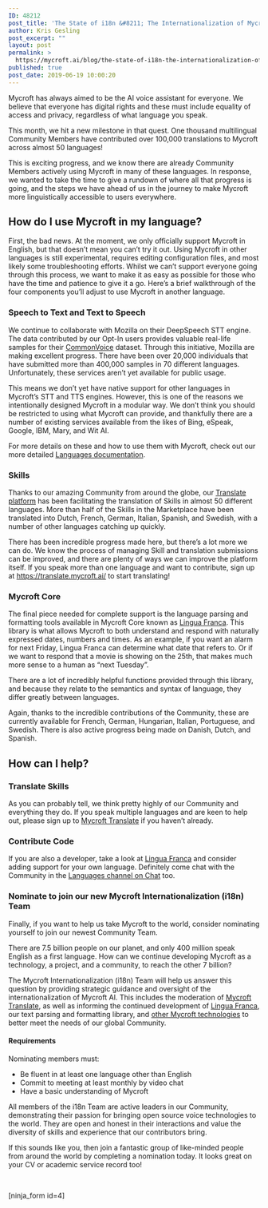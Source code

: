 ```yaml
---
ID: 48212
post_title: 'The State of i18n &#8211; The Internationalization of Mycroft'
author: Kris Gesling
post_excerpt: ""
layout: post
permalink: >
  https://mycroft.ai/blog/the-state-of-i18n-the-internationalization-of-mycroft/
published: true
post_date: 2019-06-19 10:00:20
---
```

Mycroft has always aimed to be the AI voice assistant for everyone. We believe that everyone has digital rights and these must include equality of access and privacy, regardless of what language you speak.

This month, we hit a new milestone in that quest. One thousand multilingual Community Members have contributed over 100,000 translations to Mycroft across almost 50 languages!

This is exciting progress, and we know there are already Community Members actively using Mycroft in many of these languages. In response, we wanted to take the time to give a rundown of where all that progress is going, and the steps we have ahead of us in the journey to make Mycroft more linguistically accessible to users everywhere.
<h2>How do I use Mycroft in my language?</h2>
First, the bad news. At the moment, we only officially support Mycroft in English, but that doesn’t mean you can’t try it out. Using Mycroft in other languages is still experimental, requires editing configuration files, and most likely some troubleshooting efforts. Whilst we can’t support everyone going through this process, we want to make it as easy as possible for those who have the time and patience to give it a go. Here’s a brief walkthrough of the four components you’ll adjust to use Mycroft in another language.
<h3>Speech to Text and Text to Speech</h3>
We continue to collaborate with Mozilla on their DeepSpeech STT engine. The data contributed by our Opt-In users provides valuable real-life samples for their <a href="https://voice.mozilla.org/">CommonVoice</a> dataset. Through this initiative, Mozilla are making excellent progress. There have been over 20,000 individuals that have submitted more than 400,000 samples in 70 different languages. Unfortunately, these services aren’t yet available for public usage.

This means we don’t yet have native support for other languages in Mycroft’s STT and TTS engines. However, this is one of the reasons we intentionally designed Mycroft in a modular way. We don’t think you should be restricted to using what Mycroft can provide, and thankfully there are a number of existing services available from the likes of Bing, eSpeak, Google, IBM, Mary, and Wit AI.

For more details on these and how to use them with Mycroft, check out our more detailed <a href="https://mycroft.ai/documentation/languages/">Languages documentation</a>.
<h3>Skills</h3>
Thanks to our amazing Community from around the globe, our <a href="https://translate.mycroft.ai/">Translate platform</a> has been facilitating the translation of Skills in almost 50 different languages. More than half of the Skills in the Marketplace have been translated into Dutch, French, German, Italian, Spanish, and Swedish, with a number of other languages catching up quickly.

There has been incredible progress made here, but there’s a lot more we can do. We know the process of managing Skill and translation submissions can be improved, and there are plenty of ways we can improve the platform itself. If you speak more than one language and want to contribute, sign up at <a href="https://translate.mycroft.ai/">https://translate.mycroft.ai/</a> to start translating!
<h3>Mycroft Core</h3>
The final piece needed for complete support is the language parsing and formatting tools available in Mycroft Core known as <a href="https://github.com/MycroftAI/lingua-franca">Lingua Franca</a>. This library is what allows Mycroft to both understand and respond with naturally expressed dates, numbers and times. As an example, if you want an alarm for next Friday, Lingua Franca can determine what date that refers to. Or if we want to respond that a movie is showing on the 25th, that makes much more sense to a human as “next Tuesday”.

There are a lot of incredibly helpful functions provided through this library, and because they relate to the semantics and syntax of language, they differ greatly between languages.

Again, thanks to the incredible contributions of the Community, these are currently available for French, German, Hungarian, Italian, Portuguese, and Swedish. There is also active progress being made on Danish, Dutch, and Spanish.
<h2>How can I help?</h2>
<h3>Translate Skills</h3>
As you can probably tell, we think pretty highly of our Community and everything they do. If you speak multiple languages and are keen to help out, please sign up to <a href="https://translate.mycroft.ai/">Mycroft Translate</a> if you haven’t already.
<h3>Contribute Code</h3>
If you are also a developer, take a look at <a href="https://github.com/MycroftAI/lingua-franca">Lingua Franca</a> and consider adding support for your own language. Definitely come chat with the Community in the <a href="https://chat.mycroft.ai/community/channels/languages">Languages channel on Chat</a> too.
<h3>Nominate to join our new Mycroft Internationalization (i18n) Team</h3>
Finally, if you want to help us take Mycroft to the world, consider nominating yourself to join our newest Community Team.

There are 7.5 billion people on our planet, and only 400 million speak English as a first language. How can we continue developing Mycroft as a technology, a project, and a community, to reach the other 7 billion?

The Mycroft Internationalization (i18n) Team will help us answer this question by providing strategic guidance and oversight of the internationalization of Mycroft AI. This includes the moderation of <a href="https://translate.mycroft.ai/">Mycroft Translate</a>, as well as informing the continued development of <a href="https://github.com/MycroftAI/lingua-franca">Lingua Franca</a>, our text parsing and formatting library, and <a href="https://mycroft.ai/initiatives/">other Mycroft technologies</a> to better meet the needs of our global Community.
<h4>Requirements</h4>
Nominating members must:
<ul>
 	<li>Be fluent in at least one language other than English</li>
 	<li>Commit to meeting at least monthly by video chat</li>
 	<li>Have a basic understanding of Mycroft</li>
</ul>
All members of the i18n Team are active leaders in our Community, demonstrating their passion for bringing open source voice technologies to the world. They are open and honest in their interactions and value the diversity of skills and experience that our contributors bring.

If this sounds like you, then join a fantastic group of like-minded people from around the world by completing a nomination today. It looks great on your CV or academic service record too!

&nbsp;

[ninja_form id=4]